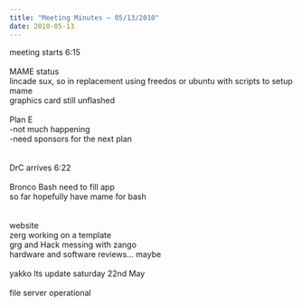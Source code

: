 ```yaml
---
title: "Meeting Minutes – 05/13/2010"
date: 2010-05-13
---
```

meeting starts 6:15<br />
<br />
MAME status<br />
lincade sux, so in replacement using freedos or ubuntu with scripts to setup mame<br />
graphics card still unflashed<br />
<br />
Plan E<br />
-not much happening<br />
-need sponsors for the next plan<br />
<br />
<br />
DrC arrives 6:22<br />
<br />
Bronco Bash need to fill app<br />
so far hopefully have mame for bash<br />
<br />
<br />
website<br />
zerg working on a template<br />
grg and Hack messing with zango<br />
hardware and software reviews...  maybe<br />
<br />
yakko lts update saturday 22nd May<br />
<br />
file server operational
